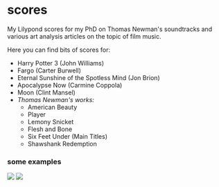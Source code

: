 # scores

My Lilypond scores for my PhD on Thomas Newman's soundtracks and various art analysis articles on the topic of film music.

Here you can find bits of scores for:

- Harry Potter 3 (John Williams)
- Fargo (Carter Burwell)
- Eternal Sunshine of the Spotless Mind (Jon Brion)
- Apocalypse Now (Carmine Coppola)
- Moon (Clint Mansel)
- _Thomas Newman's works:_
	- American Beauty
	- Player
	- Lemony Snicket
	- Flesh and Bone
	- Six Feet Under (Main Titles)
	- Shawshank Redemption

### some examples

![](ly-scores/HP3GraveDangerlySteps.png)
![](ly-scores/HP3Newspaper.png)
